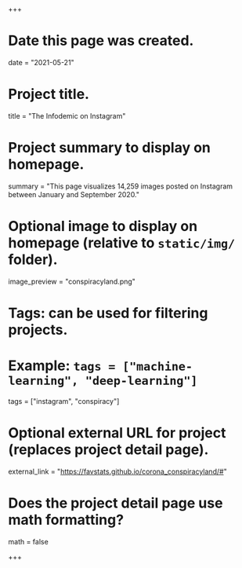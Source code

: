 +++
# Date this page was created.
date = "2021-05-21"

# Project title.
title = "The Infodemic on Instagram"

# Project summary to display on homepage.
summary = "This page visualizes 14,259 images posted on Instagram between January and September 2020."

# Optional image to display on homepage (relative to `static/img/` folder).
image_preview = "conspiracyland.png"

# Tags: can be used for filtering projects.
# Example: `tags = ["machine-learning", "deep-learning"]`
tags = ["instagram", "conspiracy"]

# Optional external URL for project (replaces project detail page).
external_link = "https://favstats.github.io/corona_conspiracyland/#"

# Does the project detail page use math formatting?
math = false

+++

